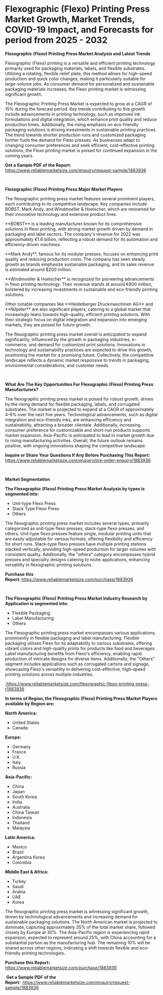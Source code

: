 <p><h1>Flexographic (Flexo) Printing Press Market Growth, Market Trends, COVID-19 Impact, and Forecasts for period from 2025 - 2032</h1></p><p><strong>Flexographic (Flexo) Printing Press Market Analysis and Latest Trends</strong></p>
<p><p>Flexographic (Flexo) printing is a versatile and efficient printing technology primarily used for packaging materials, labels, and flexible substrates. Utilizing a rotating, flexible relief plate, this method allows for high-speed production and quick color changes, making it particularly suitable for large-volume jobs. As consumer demand for personalized and sustainable packaging materials increases, the Flexo printing market is witnessing significant growth.</p><p>The Flexographic Printing Press Market is expected to grow at a CAGR of 15% during the forecast period. Key trends contributing to this growth include advancements in printing technology, such as improved ink formulations and digital integration, which enhance print quality and reduce production times. Additionally, the rising emphasis on eco-friendly packaging solutions is driving investments in sustainable printing practices. The trend towards shorter production runs and customized packaging further fuels the demand for Flexo presses. As businesses adapt to changing consumer preferences and seek efficient, cost-effective printing solutions, the Flexo printing market is poised for continued expansion in the coming years.</p></p>
<p><strong>Get a Sample PDF of the Report:&nbsp;</strong> <a href="https://www.reliablemarketsize.com/enquiry/request-sample/1883936?utm_campaign=2470&utm_medium=2&utm_source=Github&utm_content=ia&utm_term=12042025&utm_id=flexographic-flexo-printing-press">https://www.reliablemarketsize.com/enquiry/request-sample/1883936</a></p>
<p>&nbsp;</p>
<p><strong>Flexographic (Flexo) Printing Press Major Market Players</strong></p>
<p><p>The flexographic printing press market features several prominent players, each contributing to its competitive landscape. Key companies include BOBST, Mark Andy, and Windmoeller & Hoelscher, which are renowned for their innovative technology and extensive product lines.</p><p>**BOBST** is a leading manufacturer known for its comprehensive solutions in flexo printing, with strong market growth driven by demand in packaging and label sectors. The company's revenue for 2022 was approximately €1.6 billion, reflecting a robust demand for its automation and efficiency-driven machines.</p><p>**Mark Andy**, famous for its modular presses, focuses on enhancing print quality and reducing production costs. The company has seen steady growth as brands emphasize sustainable packaging, and its sales revenue is estimated around $200 million.</p><p>**Windmoeller & Hoelscher** is recognized for pioneering advancements in flexo printing technology. Their revenue stands at around €800 million, bolstered by increasing investments in sustainable and eco-friendly printing solutions.</p><p>Other notable companies like **Heidelberger Druckmaschinen AG** and **Nilpeter** are also significant players, catering to a global market that increasingly leans towards high-quality, efficient printing solutions. With their strategic focus on digital integration and expansion into emerging markets, they are poised for future growth.</p><p>The flexographic printing press market overall is anticipated to expand significantly, influenced by the growth in packaging industries, e-commerce, and demand for customized print solutions. Innovations in technology and sustainability practices are expected to drive this growth, positioning the market for a promising future. Collectively, the competitive landscape reflects a dynamic market responsive to trends in packaging, environmental considerations, and customer needs.</p></p>
<p>&nbsp;</p>
<p><strong>What Are The Key Opportunities For Flexographic (Flexo) Printing Press Manufacturers?</strong></p>
<p><p>The flexographic printing press market is poised for robust growth, driven by the rising demand for flexible packaging, labels, and corrugated substrates. The market is projected to expand at a CAGR of approximately 4-6% over the next five years. Technological advancements, such as digital integration and eco-friendly inks, are enhancing efficiency and sustainability, attracting a broader clientele. Additionally, increasing consumer preference for customizable and short-run products supports market expansion. Asia-Pacific is anticipated to lead in market growth due to rising manufacturing activities. Overall, the future outlook remains positive, with ongoing innovations shaping the competitive landscape.</p></p>
<p><strong>Inquire or Share Your Questions If Any Before Purchasing This Report:</strong> <a href="https://www.reliablemarketsize.com/enquiry/pre-order-enquiry/1883936?utm_campaign=2470&utm_medium=2&utm_source=Github&utm_content=ia&utm_term=12042025&utm_id=flexographic-flexo-printing-press">https://www.reliablemarketsize.com/enquiry/pre-order-enquiry/1883936</a></p>
<p>&nbsp;</p>
<p><strong>Market Segmentation</strong></p>
<p><strong>The Flexographic (Flexo) Printing Press Market Analysis by types is segmented into:</strong></p>
<p><ul><li>Unit-type Flexo Press</li><li>Stack Type Flexo Press</li><li>Others</li></ul></p>
<p><p>The flexographic printing press market includes several types, primarily categorized as unit-type flexo presses, stack-type flexo presses, and others. Unit-type flexo presses feature single, modular printing units that are easily adjustable for various formats, offering flexibility and efficiency for short runs. Stack-type flexo presses have multiple printing stations stacked vertically, providing high-speed production for larger volumes with consistent quality. Additionally, the "others" category encompasses hybrid presses and specialty designs catering to niche applications, enhancing versatility in flexographic printing solutions.</p></p>
<p><strong>Purchase this Report:&nbsp;</strong><a href="https://www.reliablemarketsize.com/purchase/1883936?utm_campaign=2470&utm_medium=2&utm_source=Github&utm_content=ia&utm_term=12042025&utm_id=flexographic-flexo-printing-press">https://www.reliablemarketsize.com/purchase/1883936</a></p>
<p>&nbsp;</p>
<p><strong>The Flexographic (Flexo) Printing Press Market Industry Research by Application is segmented into:</strong></p>
<p><ul><li>Flexible Packaging</li><li>Label Manufacturing</li><li>Others</li></ul></p>
<p><p>The Flexographic printing press market encompasses various applications, prominently in flexible packaging and label manufacturing. Flexible packaging utilizes Flexo for its adaptability to various substrates, offering vibrant colors and high-quality prints for products like food and beverages. Label manufacturing benefits from Flexo's efficiency, enabling rapid production of intricate designs for diverse items. Additionally, the "Others" segment includes applications such as corrugated cartons and signage, showcasing Flexo's versatility in delivering cost-effective, high-speed printing solutions across multiple industries.</p></p>
<p><a href="https://www.reliablemarketsize.com/flexographic-flexo-printing-press-r1883936?utm_campaign=2470&utm_medium=2&utm_source=Github&utm_content=ia&utm_term=12042025&utm_id=flexographic-flexo-printing-press">&nbsp;https://www.reliablemarketsize.com/flexographic-flexo-printing-press-r1883936</a></p>
<p><strong>In terms of Region, the Flexographic (Flexo) Printing Press Market Players available by Region are:</strong></p>
<p>
    <p> <strong> North America: </strong>
        <ul>
            <li>United States</li>
            <li>Canada</li>
        </ul>
        </p> 
    <p> <strong> Europe: </strong>
        <ul>
            <li>Germany</li>
            <li>France</li>
            <li>U.K.</li>
            <li>Italy</li>
            <li>Russia</li>
        </ul>
        </p> 
    <p> <strong> Asia-Pacific: </strong>
        <ul>
            <li>China</li>
            <li>Japan</li>
            <li>South Korea</li>
            <li>India</li>
            <li>Australia</li>
            <li>China Taiwan</li>
            <li>Indonesia</li>
            <li>Thailand</li>
            <li>Malaysia</li>
        </ul>
        </p> 
    <p> <strong> Latin America: </strong>
        <ul>
            <li>Mexico</li>
            <li>Brazil</li>
            <li>Argentina Korea</li>
            <li>Colombia</li>
        </ul>
        </p> 
    <p> <strong> Middle East & Africa: </strong>
        <ul>
            <li>Turkey</li>
            <li>Saudi</li>
            <li>Arabia</li>
            <li>UAE</li>
            <li>Korea</li>
        </ul>
    </p>
    </p>
<p><p>The flexographic printing press market is witnessing significant growth, driven by technological advancements and increasing demand for sustainable packaging solutions. The North American market is projected to dominate, capturing approximately 35% of the total market share, followed closely by Europe at 30%. The Asia-Pacific region is experiencing rapid expansion, expected to represent around 25%, with China accounting for a substantial portion as the manufacturing hub. The remaining 10% will be shared across other regions, indicating a shift towards flexible and eco-friendly printing technologies.</p></p>
<p><strong>Purchase this Report: </strong><a href="https://www.reliablemarketsize.com/purchase/1883936?utm_campaign=2470&utm_medium=2&utm_source=Github&utm_content=ia&utm_term=12042025&utm_id=flexographic-flexo-printing-press">https://www.reliablemarketsize.com/purchase/1883936</a></p>
<p>&nbsp;<strong>Get a Sample PDF of the Report:&nbsp;&nbsp;</strong><a href="https://www.reliablemarketsize.com/enquiry/request-sample/1883936?utm_campaign=2470&utm_medium=2&utm_source=Github&utm_content=ia&utm_term=12042025&utm_id=flexographic-flexo-printing-press">https://www.reliablemarketsize.com/enquiry/request-sample/1883936</a></p>
<p><strong></strong></p>
<p><p></p><p></p><p></p></p>
